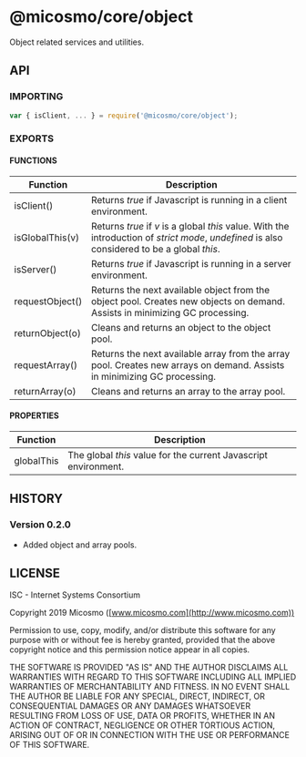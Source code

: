 # @micosmo/core/object

Object related services and utilities.

## API

### IMPORTING

```javascript
var { isClient, ... } = require('@micosmo/core/object');
```

### EXPORTS

#### FUNCTIONS

Function | Description
-------- | -----------
isClient() | Returns *true* if Javascript is running in a client environment.
isGlobalThis(v) | Returns *true* if *v* is a global *this* value. With the introduction of *strict mode*, *undefined* is also considered to be a global *this*.
isServer() | Returns *true* if Javascript is running in a server environment.
requestObject() | Returns the next available object from the object pool. Creates new objects on demand. Assists in minimizing GC processing.
returnObject(o) | Cleans and returns an object to the object pool.
requestArray() | Returns the next available array from the array pool. Creates new arrays on demand. Assists in minimizing GC processing.
returnArray(o) | Cleans and returns an array to the array pool.

#### PROPERTIES

Function | Description
-------- | -----------
globalThis | The global *this* value for the current Javascript environment.

## HISTORY

### Version 0.2.0
* Added object and array pools.

## LICENSE

ISC - Internet Systems Consortium

Copyright 2019 Micosmo ([www.micosmo.com](http://www.micosmo.com))

Permission to use, copy, modify, and/or distribute this software for any purpose with or without fee is hereby granted, provided that the above copyright notice and this permission notice appear in all copies.

THE SOFTWARE IS PROVIDED "AS IS" AND THE AUTHOR DISCLAIMS ALL WARRANTIES WITH REGARD TO THIS SOFTWARE INCLUDING ALL IMPLIED WARRANTIES OF MERCHANTABILITY AND FITNESS. IN NO EVENT SHALL THE AUTHOR BE LIABLE FOR ANY SPECIAL, DIRECT, INDIRECT, OR CONSEQUENTIAL DAMAGES OR ANY DAMAGES WHATSOEVER RESULTING FROM LOSS OF USE, DATA OR PROFITS, WHETHER IN AN ACTION OF CONTRACT, NEGLIGENCE OR OTHER TORTIOUS ACTION, ARISING OUT OF OR IN CONNECTION WITH THE USE OR PERFORMANCE OF THIS SOFTWARE.
